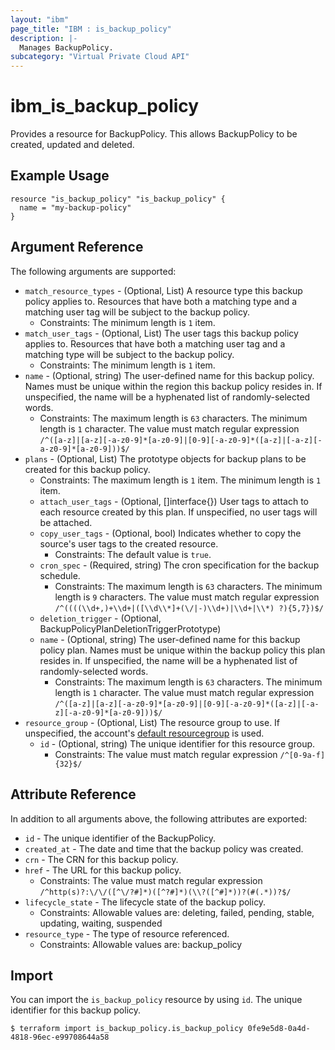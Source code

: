 ```yaml
---
layout: "ibm"
page_title: "IBM : is_backup_policy"
description: |-
  Manages BackupPolicy.
subcategory: "Virtual Private Cloud API"
---
```


# ibm\_is_backup_policy

Provides a resource for BackupPolicy. This allows BackupPolicy to be created, updated and deleted.

## Example Usage

```hcl
resource "is_backup_policy" "is_backup_policy" {
  name = "my-backup-policy"
}
```

## Argument Reference

The following arguments are supported:

* `match_resource_types` - (Optional, List) A resource type this backup policy applies to. Resources that have both a matching type and a matching user tag will be subject to the backup policy.
  * Constraints: The minimum length is `1` item.
* `match_user_tags` - (Optional, List) The user tags this backup policy applies to. Resources that have both a matching user tag and a matching type will be subject to the backup policy.
  * Constraints: The minimum length is `1` item.
* `name` - (Optional, string) The user-defined name for this backup policy. Names must be unique within the region this backup policy resides in. If unspecified, the name will be a hyphenated list of randomly-selected words.
  * Constraints: The maximum length is `63` characters. The minimum length is `1` character. The value must match regular expression `/^([a-z]|[a-z][-a-z0-9]*[a-z0-9]|[0-9][-a-z0-9]*([a-z]|[-a-z][-a-z0-9]*[a-z0-9]))$/`
* `plans` - (Optional, List) The prototype objects for backup plans to be created for this backup policy.
  * Constraints: The maximum length is `1` item. The minimum length is `1` item.
  * `attach_user_tags` - (Optional, []interface{}) User tags to attach to each resource created by this plan. If unspecified, no user tags will be attached.
  * `copy_user_tags` - (Optional, bool) Indicates whether to copy the source's user tags to the created resource.
    * Constraints: The default value is `true`.
  * `cron_spec` - (Required, string) The cron specification for the backup schedule.
    * Constraints: The maximum length is `63` characters. The minimum length is `9` characters. The value must match regular expression `/^((((\\d+,)+\\d+|([\\d\\*]+(\/|-)\\d+)|\\d+|\\*) ?){5,7})$/`
  * `deletion_trigger` - (Optional, BackupPolicyPlanDeletionTriggerPrototype) 
  * `name` - (Optional, string) The user-defined name for this backup policy plan. Names must be unique within the backup policy this plan resides in. If unspecified, the name will be a hyphenated list of randomly-selected words.
    * Constraints: The maximum length is `63` characters. The minimum length is `1` character. The value must match regular expression `/^([a-z]|[a-z][-a-z0-9]*[a-z0-9]|[0-9][-a-z0-9]*([a-z]|[-a-z][-a-z0-9]*[a-z0-9]))$/`
* `resource_group` - (Optional, List) The resource group to use. If unspecified, the account's [default resourcegroup](https://cloud.ibm.com/apidocs/resource-manager#introduction) is used.
  * `id` - (Optional, string) The unique identifier for this resource group.
    * Constraints: The value must match regular expression `/^[0-9a-f]{32}$/`

## Attribute Reference

In addition to all arguments above, the following attributes are exported:

* `id` - The unique identifier of the BackupPolicy.
* `created_at` - The date and time that the backup policy was created.
* `crn` - The CRN for this backup policy.
* `href` - The URL for this backup policy.
  * Constraints: The value must match regular expression `/^http(s)?:\/\/([^\/?#]*)([^?#]*)(\\?([^#]*))?(#(.*))?$/`
* `lifecycle_state` - The lifecycle state of the backup policy.
  * Constraints: Allowable values are: deleting, failed, pending, stable, updating, waiting, suspended
* `resource_type` - The type of resource referenced.
  * Constraints: Allowable values are: backup_policy

## Import

You can import the `is_backup_policy` resource by using `id`. The unique identifier for this backup policy.

```
$ terraform import is_backup_policy.is_backup_policy 0fe9e5d8-0a4d-4818-96ec-e99708644a58
```
